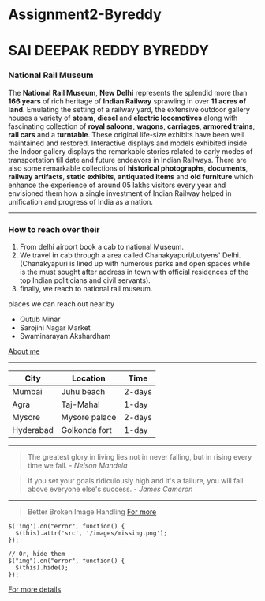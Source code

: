 # Assignment2-Byreddy
# SAI DEEPAK REDDY BYREDDY
### National Rail Museum

The **National Rail Museum**, **New Delhi** represents the splendid more than **166 years** of rich heritage of **Indian Railway** sprawling in over **11 acres of land**. Emulating the setting of a railway yard, the extensive outdoor gallery houses a variety of **steam**, **diesel** and **electric locomotives** along with fascinating collection of **royal saloons**, **wagons**, **carriages**, **armored trains**, **rail cars** and a **turntable**. These original life-size exhibits have been well maintained and restored. Interactive displays and models exhibited inside the Indoor gallery displays the remarkable stories related to early modes of transportation till date and future endeavors in Indian Railways. There are also some remarkable collections of **historical photographs**, **documents**, **railway artifacts**, **static exhibits**, **antiquated items** and **old furniture** which enhance the experience of around 05 lakhs visitors every year and envisioned them how a single investment of Indian Railway helped in unification and progress of India as a nation.

---
### How to reach over their
 1. From delhi airport book a cab to national Museum.
 1. We travel in cab through a area called Chanakyapuri/Lutyens' Delhi. (Chanakyapuri is lined up with numerous parks and open spaces while is the must sought after address in town with official residences of the top Indian politicians and civil servants).
 1. finally, we reach to national rail museum.

places we can reach out near by

* Qutub Minar
* Sarojini Nagar Market
* Swaminarayan Akshardham

[About me](https://github.com/saideepakreddy0903/Assignment2-Byreddy/blob/11f75bf6ea3c878c957a85c9c6c65353104e172e/AboutMe.md)

---

| City | Location | Time | 
|------|----------|------|
| Mumbai | Juhu beach | 2-days |
| Agra | Taj-Mahal | 1-day |
| Mysore | Mysore palace | 2-days |
| Hyderabad | Golkonda fort | 1-day |

---

>The greatest glory in living lies not in never falling, but in rising every time we fall. - *Nelson Mandela*

>If you set your goals ridiculously high and it's a failure, you will fail above everyone else's success. - *James Cameron*

---

>Better Broken Image Handling
[For more](https://css-tricks.com/snippets/jquery/)


```// Replace source
$('img').on("error", function() {
  $(this).attr('src', '/images/missing.png');
});

// Or, hide them
$("img").on("error", function() {
  $(this).hide();
});
```

[For more details](https://css-tricks.com/snippets/jquery/better-broken-image-handling/)